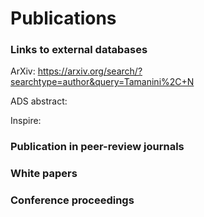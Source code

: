 # Publications

### Links to external databases

ArXiv: https://arxiv.org/search/?searchtype=author&query=Tamanini%2C+N

ADS abstract:

Inspire:

### Publication in peer-review journals

### White papers

### Conference proceedings

